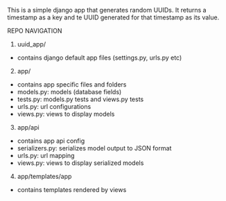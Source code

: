 This is a simple django app that generates random UUIDs.
It returns a timestamp as a key and te UUID generated for that timestamp as its value.

REPO NAVIGATION
1. uuid_app/
- contains django default app files (settings.py, urls.py etc)

2. app/
- contains app specific files and folders
- models.py: models (database fields)
- tests.py: models.py tests and views.py tests
- urls.py: url configurations
- views.py: views to display models

3. app/api
- contains app api config
- serializers.py: serializes model output to JSON format
- urls.py: url mapping
- views.py: views to display serialized models

4. app/templates/app
- contains templates rendered by views

